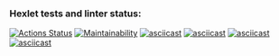 ### Hexlet tests and linter status:
[![Actions Status](https://github.com/weltkid/frontend-project-44/workflows/hexlet-check/badge.svg)](https://github.com/weltkid/frontend-project-44/actions)
[![Maintainability](https://api.codeclimate.com/v1/badges/ece56f85af5fdff2a92f/maintainability)](https://codeclimate.com/github/weltkid/frontend-project-44/maintainability)
[![asciicast](https://asciinema.org/a/a8A2dyPfS0j4zuIUvxVUaRe85.svg)](https://asciinema.org/a/a8A2dyPfS0j4zuIUvxVUaRe85)
[![asciicast](https://asciinema.org/a/Png9Dz6uTPjKp2OulWfi8sUbf.svg)](https://asciinema.org/a/Png9Dz6uTPjKp2OulWfi8sUbf)
[![asciicast](https://asciinema.org/a/ios8ewcpceELgbu4Ro9tVT6Ii.svg)](https://asciinema.org/a/ios8ewcpceELgbu4Ro9tVT6Ii)
[![asciicast](https://asciinema.org/a/nYHb20DiMsHMe7lliwrpKpDez.svg)](https://asciinema.org/a/nYHb20DiMsHMe7lliwrpKpDez)